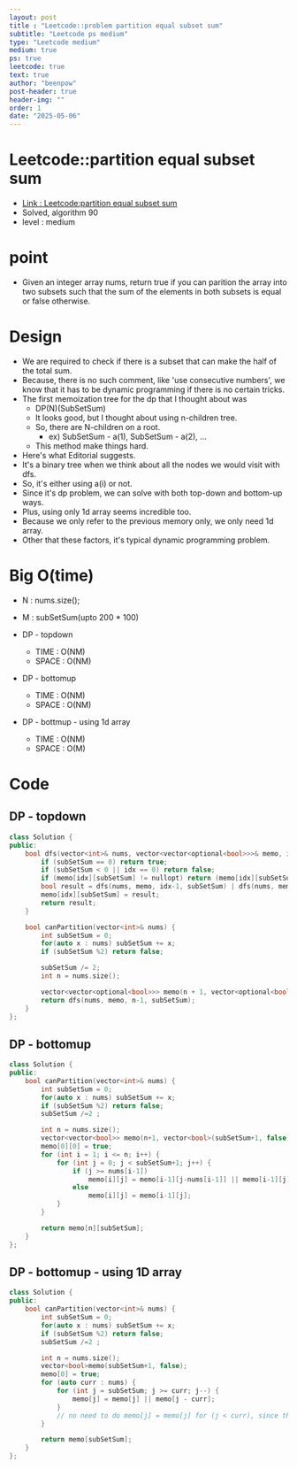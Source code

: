 ```yaml
---
layout: post
title : "Leetcode::problem partition equal subset sum"
subtitle: "Leetcode ps medium"
type: "Leetcode medium"
medium: true
ps: true
leetcode: true
text: true
author: "beenpow"
post-header: true
header-img: ""
order: 1
date: "2025-05-06"
---
```


# Leetcode::partition equal subset sum
- [Link : Leetcode:partition equal subset sum](https://leetcode.com/problems/partition-equal-subset-sum/description/?envType=company&envId=google&favoriteSlug=google-thirty-days)
- Solved, algorithm 90
- level : medium

# point
- Given an integer array nums, return true if you can parition the array into two subsets such that the sum of the elements in both subsets is equal or false otherwise.

# Design
- We are required to check if there is a subset that can make the half of the total sum.
- Because, there is no such comment, like 'use consecutive numbers', we know that it has to be dynamic programming if there is no certain tricks.
- The first memoization tree for the dp that I thought about was
    - DP(N)(SubSetSum)
    - It looks good, but I thought about using n-children tree.
    - So, there are N-children on a root.
        - ex) SubSetSum - a(1), SubSetSum - a(2), ...
    - This method make things hard.
- Here's what Editorial suggests.
- It's a binary tree when we think about all the nodes we would visit with dfs.
- So, it's either using a(i) or not.
- Since it's dp problem, we can solve with both top-down and bottom-up ways.
- Plus, using only 1d array seems incredible too.
- Because we only refer to the previous memory only, we only need 1d array.
- Other that these factors, it's typical dynamic programming problem.

# Big O(time)
- N : nums.size();
- M : subSetSum(upto 200 * 100)
- DP - topdown
    - TIME : O(NM)
    - SPACE : O(NM)

- DP - bottomup
    - TIME : O(NM)
    - SPACE : O(NM)

- DP - bottmup - using 1d array
    - TIME : O(NM)
    - SPACE : O(M)

# Code

## DP - topdown

```cpp
class Solution {
public:
    bool dfs(vector<int>& nums, vector<vector<optional<bool>>>& memo, int idx, int subSetSum) {
        if (subSetSum == 0) return true;
        if (subSetSum < 0 || idx == 0) return false;
        if (memo[idx][subSetSum] != nullopt) return (memo[idx][subSetSum] == true);
        bool result = dfs(nums, memo, idx-1, subSetSum) | dfs(nums, memo, idx-1, subSetSum - nums[idx-1]);
        memo[idx][subSetSum] = result;
        return result;
    }

    bool canPartition(vector<int>& nums) {
        int subSetSum = 0;
        for(auto x : nums) subSetSum += x;
        if (subSetSum %2) return false;

        subSetSum /= 2;
        int n = nums.size();

        vector<vector<optional<bool>>> memo(n + 1, vector<optional<bool>>(subSetSum + 1, nullopt));
        return dfs(nums, memo, n-1, subSetSum);
    }
};
```

## DP - bottomup

```cpp
class Solution {
public:
    bool canPartition(vector<int>& nums) {
        int subSetSum = 0;
        for(auto x : nums) subSetSum += x;
        if (subSetSum %2) return false;
        subSetSum /=2 ;

        int n = nums.size();
        vector<vector<bool>> memo(n+1, vector<bool>(subSetSum+1, false));
        memo[0][0] = true;
        for (int i = 1; i <= n; i++) {
            for (int j = 0; j < subSetSum+1; j++) {
                if (j >= nums[i-1])
                    memo[i][j] = memo[i-1][j-nums[i-1]] || memo[i-1][j];
                else 
                    memo[i][j] = memo[i-1][j];
            }
        }

        return memo[n][subSetSum];
    }
};
```

## DP - bottomup - using 1D array

```cpp
class Solution {
public:
    bool canPartition(vector<int>& nums) {
        int subSetSum = 0;
        for(auto x : nums) subSetSum += x;
        if (subSetSum %2) return false;
        subSetSum /=2 ;

        int n = nums.size();
        vector<bool>memo(subSetSum+1, false);
        memo[0] = true;
        for (auto curr : nums) {
            for (int j = subSetSum; j >= curr; j--) {
                memo[j] = memo[j] || memo[j - curr];
            }
            // no need to do memo[j] = memo[j] for (j < curr), since they are not changed it goes as same value.
        }

        return memo[subSetSum];
    }
};
```